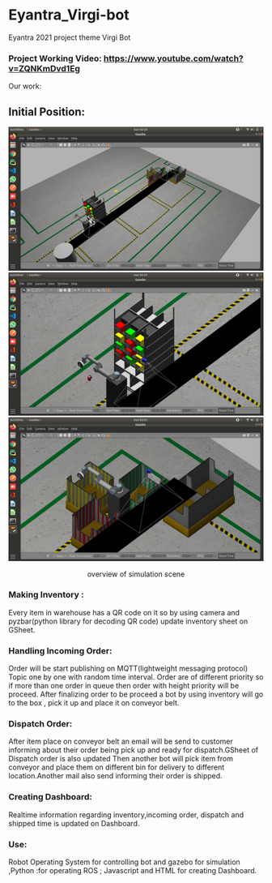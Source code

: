 # Eyantra_Virgi-bot
Eyantra 2021 project theme Virgi Bot
### Project Working Video: https://www.youtube.com/watch?v=ZQNKmDvd1Eg

Our work:
## Initial Position:

<img src="/image_readme/initial.png">
<img src="/image_readme/bot1+shelf.png">
<img src="/image_readme/bot2.png">


<p align="center">overview of simulation scene</p>

### Making Inventory :
Every item in warehouse has a QR code on it so by using camera and pyzbar(python library for decoding QR code) update inventory sheet on GSheet.

### Handling Incoming Order:
Order will be start publishing on MQTT(lightweight messaging protocol) Topic one by one with random time interval. Order are of different priority so if more than one order in queue then order with height priority will be proceed.
After finalizing order to be proceed a bot by using inventory will go to the box , pick it up and place it on conveyor belt.

### Dispatch Order:
After item place on conveyor belt an email will be send to customer informing about their order being pick up and ready for dispatch.GSheet of Dispatch order is also updated
Then another bot will pick item from conveyor and place them on different bin for delivery to different location.Another mail also send informing their order is shipped.

### Creating Dashboard:
Realtime information regarding inventory,incoming order, dispatch and shipped time is updated on Dashboard.

### Use: 
Robot Operating System for controlling bot and gazebo for simulation ,Python :for operating ROS ; Javascript and HTML for creating Dashboard.

